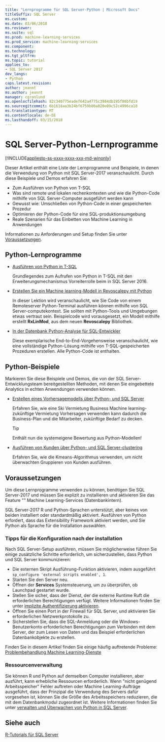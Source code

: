 ```yaml
---
title: "Lernprogramme für SQL Server-Python | Microsoft Docs"
titleSuffix: SQL Server
ms.custom: 
ms.date: 03/06/2018
ms.reviewer: 
ms.suite: sql
ms.prod: machine-learning-services
ms.prod_service: machine-learning-services
ms.component: 
ms.technology: 
ms.tgt_pltfrm: 
ms.topic: tutorial
applies_to:
- SQL Server 2017
dev_langs:
- Python
caps.latest.revision: 
author: jeannt
ms.author: jeannt
manager: cgronlund
ms.openlocfilehash: 82c340775eadef642a4775c3984db195f80bfd19
ms.sourcegitcommit: 6b1618aa3b24bf6759b00a820e09c52c4996ca10
ms.translationtype: MT
ms.contentlocale: de-DE
ms.lasthandoff: 03/15/2018
---
```

# <a name="sql-server-python-tutorials"></a>SQL Server-Python-Lernprogramme
[!INCLUDE[appliesto-ss-xxxx-xxxx-xxx-md-winonly](../../includes/appliesto-ss-xxxx-xxxx-xxx-md-winonly.md)]

Dieser Artikel enthält eine Liste der Lernprogramme und Beispiele, in denen die Verwendung von Python mit SQL Server-2017 veranschaulicht. Durch diese Beispiele und Demos erfahren Sie:

+ Zum Ausführen von Python von T-SQL
+ Was sind remote und lokalen rechenkontexten und wie die Python-Code mithilfe von SQL Server-Computer ausgeführt werden kann
+ Gewusst wie: Umschließen von Python-Code in einer gespeicherten Prozedur
+ Optimieren der Python-Code für eine SQL-produktionsumgebung
+ Reale Szenarien für das Einbetten von Machine Learning in Anwendungen

Informationen zu Anforderungen und Setup finden Sie unter [Voraussetzungen](#bkmk_Prerequisites).

## <a name="bkmk_pythontutorials"></a>Python-Lernprogramme

+ [Ausführen von Python in T-SQL](run-python-using-t-sql.md)

   Grundlegendes zum Aufrufen von Python in T-SQL mit den Erweiterungsmechanismus Vorreiterrolle beim in SQL Server 2016.

+ [Erstellen Sie ein Machine learning-Modell in Revoscalepy mit Python](use-python-revoscalepy-to-create-model.md)

   In dieser Lektion wird veranschaulicht, wie Sie Code von einem Remoteserver Python-Terminal ausführen können mithilfe von SQL Server-computekontext. Sie sollten mit Python-Tools und Umgebungen etwas vertraut sein. Beispielcode wird vorausgesetzt, ein Modell mithilfe erstellt **RxLinMod**, aus dem neuen **Revoscalepy** Bibliothek. 

+ [In der Datenbank Python-Analyse für SQL-Entwickler](sqldev-in-database-python-for-sql-developers.md)

    Diese exemplarische End-to-End-Vorgehensweise veranschaulicht, wie eine vollständige Python-Lösung mithilfe von T-SQL-gespeicherten Prozeduren erstellen. Alle Python-Code ist enthalten.


## <a name="python-samples"></a>Python-Beispiele

Markieren Sie diese Beispiele und Demos, die von der SQL Server-Entwicklungsteam bereitgestellten Methoden, mit denen Sie eingebettete Analytics in echten Anwendungen verwenden können.

+ [Erstellen eines Vorhersagemodells über Python- und SQL Server](https://microsoft.github.io/sql-ml-tutorials/python/rentalprediction/)

  Erfahren Sie, wie eine Ski Vermietung Business Machine learning-zukünftige Vermietung Vorhersagen verwenden kann dadurch die Business-Plan und die Mitarbeiter, zukünftige Bedarf zu decken.

  > [!TIP]
  > Enthält nun die systemeigene Bewertung aus Python-Modellen!

+ [Ausführen von Kunden über Python- und SQL Server-clustering](https://microsoft.github.io/sql-ml-tutorials/python/customerclustering/)

    Erfahren Sie, wie die Kmeans-Algorithmus verwenden, um nicht überwachten Gruppieren von Kunden ausführen.

## <a name="bkmk_Prerequisites"></a>Voraussetzungen

Um diese Lernprogramme verwenden zu können, benötigen Sie SQL Server-2017 und müssen Sie explizit zu installieren und aktivieren Sie das Feature "" Machine Learning-Services (Datenbankintern). 

SQL Server-2017 R und Python-Sprachen unterstützt, aber keines von beiden installiert oder standardmäßig aktiviert. Ausführen von Python erfordert, dass das Extensibility Framework aktiviert werden, und Sie Python als Sprache für die Installation auswählen. 

### <a name="post-installation-configuration-tips"></a>Tipps für die Konfiguration nach der installation

Nach SQL Server-Setup ausführen, müssen Sie möglicherweise führen Sie einige zusätzliche Schritte erforderlich, um sicherzustellen, dass Python und SQL Server kommunizieren:

+ Die externen Skript Ausführung-Funktion aktivieren, indem ausgeführt `sp_configure 'external scripts enabled', 1`.
+ Starten Sie den Server neu. 
+ Öffnen der **Services** Systemsteuerung, um zu überprüfen, ob Launchpad gestartet wurde. 
+ Stellen Sie sicher, dass der Dienst, der die externe Runtime Ruft die erforderlichen Berechtigungen verfügt. Weitere Informationen finden Sie unter [implizite Authentifizierung aktivieren](../r/add-sqlrusergroup-to-database.md).
+ Öffnen Sie einen Port in der Firewall für SQL Server, und aktivieren Sie erforderlichen Netzwerkprotokolle zu.
+ Sicherstellen Sie, dass die SQL-Anmeldung oder die Windows-Benutzerkonto erforderlichen Berechtigungen zum Verbinden mit dem Server, der zum Lesen von Daten und das Beispiel erforderlichen Datenbankobjekte zu erstellen.

Finden Sie in diesem Artikel finden Sie einige häufig auftretende Probleme: [Problembehandlung Machine Learning-Dienste](../machine-learning-troubleshooting-faq.md)

### <a name="resource-management"></a>Ressourcenverwaltung

Sie können R und Python auf demselben Computer installieren, aber ausführt, kann erhebliche Ressourcen erforderlich. Wenn "nicht genügend Arbeitsspeicher" Fehler auftreten oder Machine Learning-Aufträge ausgeführt, dass der Prinzipal die Verwendung des Servers dafür vorgesehen ist, können Sie die Größe des Arbeitsspeichers reduzieren, die mit dem Datenbankmodul zugeordnet ist. Weitere Informationen finden Sie unter [verwalten und Überwachen von Python in SQL Server](../python/managing-and-monitoring-python-solutions.md).

## <a name="see-also"></a>Siehe auch

[R-Tutorials für SQL Server](sql-server-r-tutorials.md)
